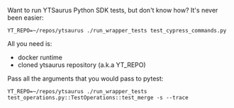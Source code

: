 Want to run YTSaurus Python SDK tests, but don't know how? It's never been easier:

```shell
YT_REPO=~/repos/ytsaurus ./run_wrapper_tests test_cypress_commands.py
```

All you need is:
- docker runtime
- cloned ytsaurus repository (a.k.a YT_REPO)

Pass all the arguments that you would pass to pytest:
```shell
YT_REPO=~/repos/ytsaurus ./run_wrapper_tests test_operations.py::TestOperations::test_merge -s --trace
```
